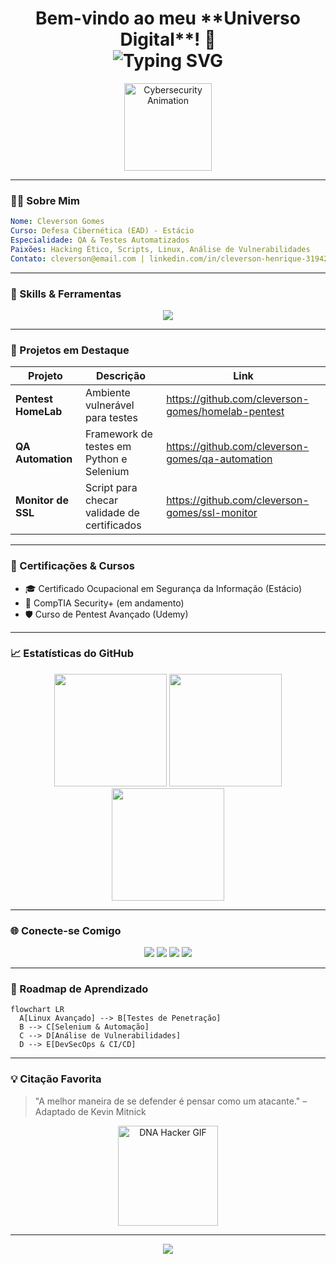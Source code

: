 <!-- PERFIL README - CLEVESON GOMES - VERSÃO AVANÇADA -->

<h1 align="center">
  Bem-vindo ao meu **Universo Digital**! 🚀
  <br/>
  <img src="https://readme-typing-svg.demolab.com?font=Fira+Code&weight=600&size=28&duration=4000&pause=500&color=58A6FF&center=true&vCenter=true&width=600&lines=Estudante+de+Defesa+Cibern%C3%A9tica+%7C+Analista+de+QA;Kali+Linux+%7C+Automacao+%7C+Pentest;Apaixonado+por+Seguranca+Digital+e+Qualidade" alt="Typing SVG" />
</h1>

<p align="center">
  <img src="https://media.giphy.com/media/L0ZSE7qXNSBenJ0bG1/giphy.gif" width="140" alt="Cybersecurity Animation" />
</p>

---

### 👨‍💻 Sobre Mim
```yaml
Nome: Cleverson Gomes
Curso: Defesa Cibernética (EAD) - Estácio
Especialidade: QA & Testes Automatizados
Paixões: Hacking Ético, Scripts, Linux, Análise de Vulnerabilidades
Contato: cleverson@email.com | linkedin.com/in/cleverson-henrique-319423214
``` 

---

### 🚀 Skills & Ferramentas
<div align="center">
  <img src="https://skillicons.dev/icons?i=linux,python,bash,git,github,kali,wireshark,selenium,docker,jira" />
</div>

---

### 💼 Projetos em Destaque
| Projeto | Descrição | Link |
|---|---|---|
| **Pentest HomeLab** | Ambiente vulnerável para testes | https://github.com/cleverson-gomes/homelab-pentest |
| **QA Automation** | Framework de testes em Python e Selenium | https://github.com/cleverson-gomes/qa-automation |
| **Monitor de SSL** | Script para checar validade de certificados | https://github.com/cleverson-gomes/ssl-monitor |

---

### 📜 Certificações & Cursos
- 🎓 Certificado Ocupacional em Segurança da Informação (Estácio)
- 🏅 CompTIA Security+ (em andamento)
- 🛡️ Curso de Pentest Avançado (Udemy)

---

### 📈 Estatísticas do GitHub
<div align="center">
  <img height="180em" src="https://github-readme-stats.vercel.app/api?username=cleverson-gomes&show_icons=true&theme=tokyonight&include_all_commits=true" />
  <img height="180em" src="https://github-readme-streak-stats.herokuapp.com/?user=cleverson-gomes&theme=tokyonight" />
  <img height="180em" src="https://github-readme-stats.vercel.app/api/top-langs/?username=cleverson-gomes&layout=compact&theme=tokyonight" />
</div>

---

### 🌐 Conecte-se Comigo
<p align="center">
  <a href="https://www.linkedin.com/in/cleverson-henrique-319423214/" target="_blank"><img src="https://img.shields.io/badge/LinkedIn-0077B5?style=for-the-badge&logo=linkedin&logoColor=white" /></a>
  <a href="https://twitter.com/cleverson" target="_blank"><img src="https://img.shields.io/badge/Twitter-1DA1F2?style=for-the-badge&logo=twitter&logoColor=white" /></a>
  <a href="https://medium.com/@cleverson" target="_blank"><img src="https://img.shields.io/badge/Medium-000000?style=for-the-badge&logo=medium&logoColor=white" /></a>
  <a href="mailto:cleverson@email.com"><img src="https://img.shields.io/badge/Email-D14836?style=for-the-badge&logo=gmail&logoColor=white" /></a>
</p>

---

### 🎯 Roadmap de Aprendizado
```mermaid
flowchart LR
  A[Linux Avançado] --> B[Testes de Penetração]
  B --> C[Selenium & Automação]
  C --> D[Análise de Vulnerabilidades]
  D --> E[DevSecOps & CI/CD]
```

---

### 💡 Citação Favorita
> "A melhor maneira de se defender é pensar como um atacante." – Adaptado de Kevin Mitnick

<p align="center">
  <img src="https://media.giphy.com/media/3oEjI6SIIHBdRxXI40/giphy.gif" width="160" alt="DNA Hacker GIF" />
</p>

---

<p align="center">
  <img src="https://capsule-render.vercel.app/api?type=waving&color=gradient&height=100&section=footer" />
</p>
